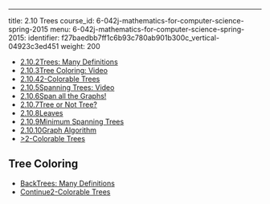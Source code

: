 ---
title: 2.10 Trees
course_id: 6-042j-mathematics-for-computer-science-spring-2015
menu:
  6-042j-mathematics-for-computer-science-spring-2015:
    identifier: f27baedbb7ff1c6b93c780ab901b300c_vertical-04923c3ed451
    weight: 200
*   [2.10.2Trees: Many Definitions](/courses/electrical-engineering-and-computer-science/6-042j-mathematics-for-computer-science-spring-2015/structures/tp8-1/vertical-91c45efd7596)
*   [2.10.3Tree Coloring: Video](/courses/electrical-engineering-and-computer-science/6-042j-mathematics-for-computer-science-spring-2015/structures/tp8-1/vertical-04923c3ed451)
*   [2.10.42-Colorable Trees](/courses/electrical-engineering-and-computer-science/6-042j-mathematics-for-computer-science-spring-2015/structures/tp8-1/vertical-b69812803f1e)
*   [2.10.5Spanning Trees: Video](/courses/electrical-engineering-and-computer-science/6-042j-mathematics-for-computer-science-spring-2015/structures/tp8-1/vertical-2ef65242598f)
*   [2.10.6Span all the Graphs!](/courses/electrical-engineering-and-computer-science/6-042j-mathematics-for-computer-science-spring-2015/structures/tp8-1/vertical-63394d192790)
*   [2.10.7Tree or Not Tree?](/courses/electrical-engineering-and-computer-science/6-042j-mathematics-for-computer-science-spring-2015/structures/tp8-1/vertical-7bacea60d91e)
*   [2.10.8Leaves](/courses/electrical-engineering-and-computer-science/6-042j-mathematics-for-computer-science-spring-2015/structures/tp8-1/vertical-425ace1eec7d)
*   [2.10.9Minimum Spanning Trees](/courses/electrical-engineering-and-computer-science/6-042j-mathematics-for-computer-science-spring-2015/structures/tp8-1/minimum-spanning-trees)
*   [2.10.10Graph Algorithm](/courses/electrical-engineering-and-computer-science/6-042j-mathematics-for-computer-science-spring-2015/structures/tp8-1/vertical-f8c5c236b9c0)
*   [\>2-Colorable Trees](/courses/electrical-engineering-and-computer-science/6-042j-mathematics-for-computer-science-spring-2015/structures/tp8-1/vertical-b69812803f1e)

Tree Coloring
-------------

*   [BackTrees: Many Definitions](/courses/electrical-engineering-and-computer-science/6-042j-mathematics-for-computer-science-spring-2015/structures/tp8-1/vertical-91c45efd7596)
*   [Continue2-Colorable Trees](/courses/electrical-engineering-and-computer-science/6-042j-mathematics-for-computer-science-spring-2015/structures/tp8-1/vertical-b69812803f1e)